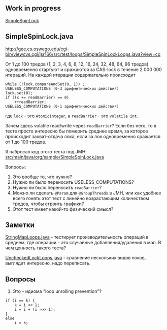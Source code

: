 Work in progress
---

[SimpleSpinLock](posts/SimpleSpinLock/)

SimpleSpinLock.java
---

http://gee.cs.oswego.edu/cgi-bin/viewcvs.cgi/jsr166/src/test/loops/SimpleSpinLockLoops.java?view=co

От 1 до 100 тредов (1, 2, 3, 4, 6, 8, 12, 16, 24, 32, 48, 64, 96 тредов) одновременно стартуют и сражаются за CAS-lock в течение 2 000 000 итераций. На каждой итерации содержательно происходит
```
while (!lock.compareAndSet(0, 1)) ;
USELESS_COMPUTATIONS (0-3 арифметических действия)
lock.set(0);
if ((x += readBarrier) == 0)
    ++readBarrier;
USELESS_COMPUTATIONS (0-1 арифметических действия)
```
где `lock` - это `AtomicInteger`, а `readBarrier` - это `volatile int`.

Зачем здесь volatile read/write через `readBarrier`? Если без него, то в тесте просто интересно бы померить среднее время, за которое происходит захват-отдача лока, если за лок одновременно сражается от 1 до 100 тредов.

Я набросал код этого теста под JMH: [src/main/java/org/sample/SimpleSpinLock.java](src/main/java/org/sample/SimpleSpinLock.java)

Вопросы:

1. Это вообще то, что нужно?
2. Нужно ли было переносить USELESS_COMPUTATIONS?
3. Нужно ли было переносить `readBarrier`?
4. Можно ли сделать `@Param` для `@GroupThreads` в JMH, или как удобнее всего гонять этот тест с линейно возрастающим количеством тредов, чтобы строить графики?
5. Этот тест имеет какой-то физический смысл?


Заметки
------

[StringMapLoops.java](http://gee.cs.oswego.edu/cgi-bin/viewcvs.cgi/jsr166/src/test/loops/StringMapLoops.java?view=co) - тестирует производительность операций в среднем, где операции - это случайные добавления/удаления в мап. В чем ценность такого теста?

[UncheckedLockLoops.java](http://gee.cs.oswego.edu/cgi-bin/viewcvs.cgi/jsr166/src/test/loops/UncheckedLockLoops.java?view=co) - сравнение нескольких видов локов, выглядит интересно, надо переписать.

Вопросы
---

1. Это - идиома "loop unrolling prevention"?
```
if (i == k) {
    k = i << 1;
    i = i + (i >>> 1);
}
else
    i = k;
```